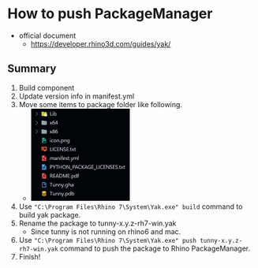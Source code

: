 # How to push PackageManager

- official document
  - https://developer.rhino3d.com/guides/yak/

## Summary

1. Build component
1. Update version info in manifest.yml
1. Move some items to package folder like following.
    - <img width="200" src="./folder_structure.jpg">
1. Use `"C:\Program Files\Rhino 7\System\Yak.exe" build` command to build yak package.
1. Rename the package to tunny-x.y.z-rh7-win.yak
   - Since tunny is not running on rhino6 and mac.
1. Use `"C:\Program Files\Rhino 7\System\Yak.exe" push tunny-x.y.z-rh7-win.yak` command to push the package to Rhino PackageManager.
1. Finish!